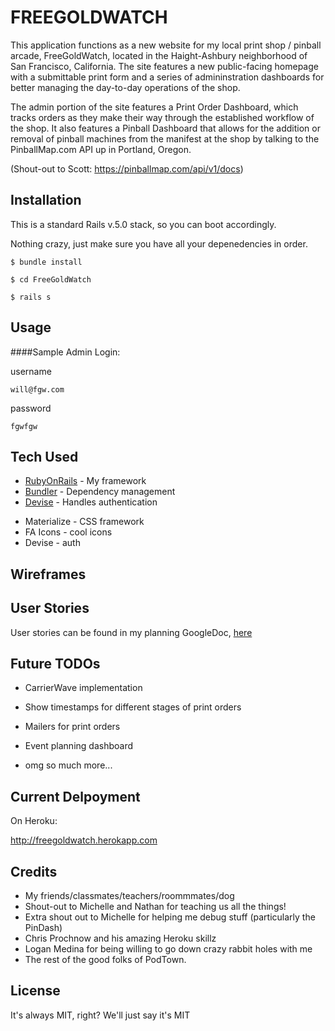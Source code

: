 # FREEGOLDWATCH
This application functions as a new website for my local print shop / pinball arcade, FreeGoldWatch, located in the Haight-Ashbury neighborhood of San Francisco, California.  The site features a new public-facing homepage with a submittable print form and a series of admininstration dashboards for better managing the day-to-day operations of the shop.  

The admin portion of the site features a Print Order Dashboard, which tracks orders as they make their way through the established workflow of the shop.  It also features a Pinball Dashboard that allows for the addition or removal of pinball machines from the manifest at the shop by talking to the PinballMap.com API up in Portland, Oregon. 

(Shout-out to Scott: https://pinballmap.com/api/v1/docs)


## Installation
This is a standard Rails v.5.0 stack, so you can boot accordingly.

Nothing crazy, just make sure you have all your depenedencies in order.

```
$ bundle install
```
```
$ cd FreeGoldWatch
```
```
$ rails s
```


## Usage

####Sample Admin Login:

username
```
will@fgw.com
```
password
```
fgwfgw
```

## Tech Used

* [RubyOnRails](https://github.com/rails/rails) - My framework
* [Bundler](https://github.com/bundler/bundler) - Dependency management
* [Devise](https://github.com/plataformatec/devise) - Handles authentication

- Materialize - CSS framework
- FA Icons - cool icons
- Devise - auth


## Wireframes

## User Stories

User stories can be found in my planning GoogleDoc, [here](https://docs.google.com/document/d/1lbzvIm8x1vbpjOFJxT-MkkNsgewM2VLCCdJUuPousj0/edit?usp=sharing)

## Future TODOs

- CarrierWave implementation
- Show timestamps for different stages of print orders
- Mailers for print orders
- Event planning dashboard

- omg so much more...


## Current Delpoyment

On Heroku:

http://freegoldwatch.herokapp.com


## Credits

- My friends/classmates/teachers/roommmates/dog
- Shout-out to Michelle and Nathan for teaching us all the things!
- Extra shout out to Michelle for helping me debug stuff (particularly the PinDash)
- Chris Prochnow and his amazing Heroku skillz
- Logan Medina for being willing to go down crazy rabbit holes with me
- The rest of the good folks of PodTown.


## License
It's always MIT, right?  We'll just say it's MIT
